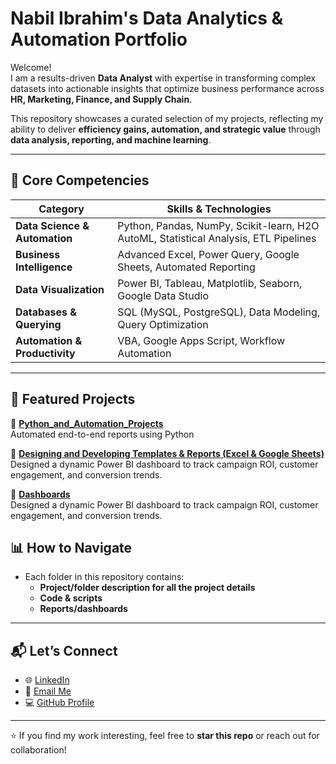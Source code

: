 # Nabil Ibrahim's Data Analytics & Automation Portfolio

Welcome!  
I am a results-driven **Data Analyst** with expertise in transforming complex datasets into actionable insights that optimize business performance across **HR, Marketing, Finance, and Supply Chain**.  

This repository showcases a curated selection of my projects, reflecting my ability to deliver **efficiency gains, automation, and strategic value** through **data analysis, reporting, and machine learning**.

---

## 🚀 Core Competencies

| **Category**                   | **Skills & Technologies**                                                                 |
|--------------------------------|-------------------------------------------------------------------------------------------|
| **Data Science & Automation**  | Python, Pandas, NumPy, Scikit-learn, H2O AutoML, Statistical Analysis, ETL Pipelines      |
| **Business Intelligence**      | Advanced Excel, Power Query, Google Sheets, Automated Reporting                           |
| **Data Visualization**         | Power BI, Tableau, Matplotlib, Seaborn, Google Data Studio                                |
| **Databases & Querying**       | SQL (MySQL, PostgreSQL), Data Modeling, Query Optimization                                |
| **Automation & Productivity**  | VBA, Google Apps Script, Workflow Automation                                              |

---

## 📂 Featured Projects

🔹 **[Python_and_Automation_Projects](https://github.com/nabil816/My-Portfolio/tree/main/Python_and_Automation_Projects)**  
Automated end-to-end reports using Python

🔹 **[Designing and Developing Templates & Reports (Excel & Google Sheets)](https://github.com/nabil816/My-Portfolio/tree/main/Designing%20and%20Developing%20Templates%20%26%20Reports%20(Excel%20%26%20Google%20Sheets))**  
Designed a dynamic Power BI dashboard to track campaign ROI, customer engagement, and conversion trends.  

🔹 **[Dashboards](https://github.com/nabil816/My-Portfolio/tree/main/Dashboards)**  
Designed a dynamic Power BI dashboard to track campaign ROI, customer engagement, and conversion trends.  

## 📊 How to Navigate

- Each folder in this repository contains:
  - **Project/folder description for all the project details**  
  - **Code & scripts**  
  - **Reports/dashboards**  

---

## 📬 Let’s Connect

- 🌐 [LinkedIn](https://www.linkedin.com/in/nabil-ibrahim-1004621a4/)  
- 📧 [Email Me](mailto:nabilibrahim.776@gmail.com )  
- 💻 [GitHub Profile](https://github.com/nabil816)  

---

⭐ If you find my work interesting, feel free to **star this repo** or reach out for collaboration!
